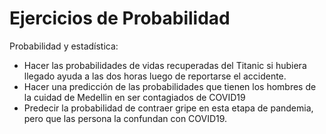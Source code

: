 # Ejercicios de Probabilidad

Probabilidad y estadística: 
  - Hacer las probabilidades de vidas recuperadas del Titanic si hubiera llegado ayuda a las dos horas luego de reportarse el accidente.
  - Hacer una predicción de las probabilidades que tienen los hombres de la cuidad de Medellin en ser contagiados de COVID19
  - Predecir la probabilidad de contraer gripe en esta etapa de pandemia, pero que las persona la confundan con COVID19.
